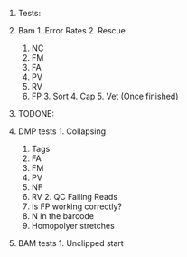 1. Tests:
  1. Bam
    1. Error Rates
	2. Rescue
	  1. NC
	  2. FM
	  3. FA
	  4. PV
	  5. RV
	  6. FP
	3. Sort
	4. Cap
	5. Vet (Once finished)
	

1. TODONE:
  0. DMP tests
    1. Collapsing
      1. Tags
        1. FA
        2. FM
        3. PV
        5. NF
        6. RV
    2. QC Failing Reads
	  1. Is FP working correctly?
	  1. N in the barcode
	  2. Homopolyer stretches
  1. BAM tests
    1. Unclipped start
